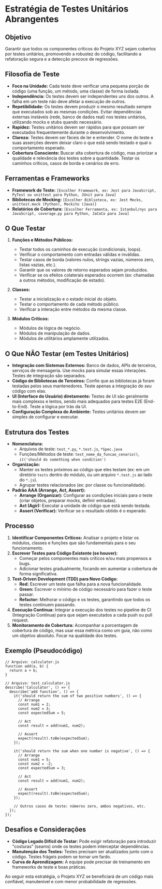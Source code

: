 # Estratégia de Testes Unitários Abrangentes

## Objetivo

Garantir que todos os componentes críticos do Projeto XYZ sejam cobertos por testes unitários, promovendo a robustez do código, facilitando a refatoração segura e a detecção precoce de regressões.

## Filosofia de Teste

*   **Foco na Unidade:** Cada teste deve verificar uma pequena porção de código (uma função, um método, uma classe) de forma isolada.
*   **Independência:** Os testes devem ser independentes uns dos outros. A falha em um teste não deve afetar a execução de outros.
*   **Repetibilidade:** Os testes devem produzir o mesmo resultado sempre que executados sob as mesmas condições. Evitar dependências externas instáveis (rede, banco de dados real) nos testes unitários, utilizando mocks e stubs quando necessário.
*   **Rapidez:** Testes unitários devem ser rápidos para que possam ser executados frequentemente durante o desenvolvimento.
*   **Clareza:** Testes devem ser fáceis de ler e entender. O nome do teste e suas asserções devem deixar claro o que está sendo testado e qual o comportamento esperado.
*   **Cobertura Consciente:** Buscar alta cobertura de código, mas priorizar a qualidade e relevância dos testes sobre a quantidade. Testar os caminhos críticos, casos de borda e cenários de erro.

## Ferramentas e Frameworks

*   **Framework de Teste:** `[Escolher Framework, ex: Jest para JavaScript, PyTest ou unittest para Python, JUnit para Java]`
*   **Bibliotecas de Mocking:** `[Escolher Biblioteca, ex: Jest Mocks, unittest.mock (Python), Mockito (Java)]`
*   **Relatórios de Cobertura:** `[Escolher Ferramenta, ex: Istanbul/nyc para JavaScript, coverage.py para Python, JaCoCo para Java]`

## O Que Testar

1.  **Funções e Métodos Públicos:**
    *   Testar todos os caminhos de execução (condicionais, loops).
    *   Verificar o comportamento com entradas válidas e inválidas.
    *   Testar casos de borda (valores nulos, strings vazias, números zero, listas vazias, etc.).
    *   Garantir que os valores de retorno esperados sejam produzidos.
    *   Verificar se os efeitos colaterais esperados ocorrem (ex: chamadas a outros métodos, modificação de estado).

2.  **Classes:**
    *   Testar a inicialização e o estado inicial do objeto.
    *   Testar o comportamento de cada método público.
    *   Verificar a interação entre métodos da mesma classe.

3.  **Módulos Críticos:**
    *   Módulos de lógica de negócio.
    *   Módulos de manipulação de dados.
    *   Módulos de utilitários amplamente utilizados.

## O Que NÃO Testar (em Testes Unitários)

*   **Integração com Sistemas Externos:** Banco de dados, APIs de terceiros, serviços de mensageria. Use mocks para simular essas interações. Testes de integração são separados.
*   **Código de Bibliotecas de Terceiros:** Confie que as bibliotecas já foram testadas pelos seus mantenedores. Teste apenas a integração do *seu* código com elas.
*   **UI (Interface do Usuário) diretamente:** Testes de UI são geralmente mais complexos e lentos, sendo mais adequados para testes E2E (End-to-End). Teste a lógica por trás da UI.
*   **Configuração Complexa do Ambiente:** Testes unitários devem ser simples de configurar e executar.

## Estrutura dos Testes

*   **Nomenclatura:**
    *   Arquivos de teste: `test_*.py`, `*.test.js`, `*Spec.java`
    *   Funções/Métodos de teste: `test_nome_da_funcao_cenario()`, `it('should do something when condition')`
*   **Organização:**
    *   Manter os testes próximos ao código que eles testam (ex: em um diretório `tests` dentro do módulo, ou um arquivo `*.test.js` ao lado do `*.js`).
    *   Agrupar testes relacionados (ex: por classe ou funcionalidade).
*   **Padrão AAA (Arrange, Act, Assert):**
    *   **Arrange (Organizar):** Configurar as condições iniciais para o teste (criar objetos, preparar mocks, definir entradas).
    *   **Act (Agir):** Executar a unidade de código que está sendo testada.
    *   **Assert (Verificar):** Verificar se o resultado obtido é o esperado.

## Processo

1.  **Identificar Componentes Críticos:** Analisar o projeto e listar os módulos, classes e funções que são fundamentais para o seu funcionamento.
2.  **Escrever Testes para Código Existente (se houver):**
    *   Começar pelos componentes mais críticos e/ou mais propensos a bugs.
    *   Adicionar testes gradualmente, focando em aumentar a cobertura de forma significativa.
3.  **Test-Driven Development (TDD) para Novo Código:**
    *   **Red:** Escrever um teste que falha para a nova funcionalidade.
    *   **Green:** Escrever o mínimo de código necessário para fazer o teste passar.
    *   **Refactor:** Melhorar o código e os testes, garantindo que todos os testes continuem passando.
4.  **Execução Contínua:** Integrar a execução dos testes no pipeline de CI (Integração Contínua) para que sejam executados a cada push ou pull request.
5.  **Monitoramento de Cobertura:** Acompanhar a porcentagem de cobertura de código, mas usar essa métrica como um guia, não como um objetivo absoluto. Focar na qualidade dos testes.

## Exemplo (Pseudocódigo)

```
// Arquivo: calculator.js
function add(a, b) {
  return a + b;
}

// Arquivo: test_calculator.js
describe('Calculator', () => {
  describe('add function', () => {
    it('should return the sum of two positive numbers', () => {
      // Arrange
      const num1 = 2;
      const num2 = 3;
      const expectedSum = 5;

      // Act
      const result = add(num1, num2);

      // Assert
      expect(result).toBe(expectedSum);
    });

    it('should return the sum when one number is negative', () => {
      // Arrange
      const num1 = 5;
      const num2 = -2;
      const expectedSum = 3;

      // Act
      const result = add(num1, num2);

      // Assert
      expect(result).toBe(expectedSum);
    });

    // Outros casos de teste: números zero, ambos negativos, etc.
  });
});
```

## Desafios e Considerações

*   **Código Legado Difícil de Testar:** Pode exigir refatoração para introduzir "costuras" (seams) onde os testes podem interceptar dependências.
*   **Manutenção dos Testes:** Testes precisam ser atualizados junto com o código. Testes frágeis podem se tornar um fardo.
*   **Curva de Aprendizagem:** A equipe pode precisar de treinamento em frameworks de teste e boas práticas.

Ao seguir esta estratégia, o Projeto XYZ se beneficiará de um código mais confiável, manutenível e com menor probabilidade de regressões.
